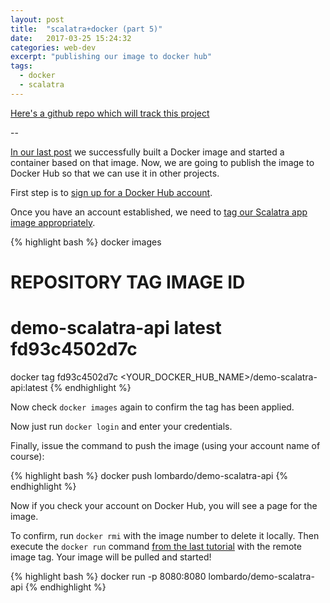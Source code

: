 ```yaml
---
layout: post
title:  "scalatra+docker (part 5)"
date:   2017-03-25 15:24:32
categories: web-dev
excerpt: "publishing our image to docker hub"
tags:
  - docker
  - scalatra
---
```


[Here's a github repo which will track this project](https://github.com/lombardo-chcg/scalatra-docker)

--

[In our last post](/web-dev/2017/03/25/scalatra+docker-(part-4).html) we successfully built a Docker image and started a container based on that image.  Now, we are going to publish the image to Docker Hub so that we can use it in other projects.

First step is to [sign up for a Docker Hub account](https://hub.docker.com/).

Once you have an account established, we need to [tag our Scalatra app image appropriately](https://docs.docker.com/engine/getstarted/tutimg/tagger.png).

{% highlight bash %}
docker images
# REPOSITORY                          TAG                 IMAGE ID
# demo-scalatra-api                   latest              fd93c4502d7c

docker tag fd93c4502d7c <YOUR_DOCKER_HUB_NAME>/demo-scalatra-api:latest
{% endhighlight %}

Now check `docker images` again to confirm the tag has been applied.

Now just run `docker login` and enter your credentials.

Finally, issue the command to push the image (using your account name of course):

{% highlight bash %}
docker push lombardo/demo-scalatra-api
{% endhighlight %}

Now if you check your account on Docker Hub, you will see a page for the image.

To confirm, run `docker rmi` with the image number to delete it locally.  Then execute the `docker run` command [from the last tutorial](/web-dev/2017/03/25/scalatra+docker-(part-4).html) with the remote image tag.  Your image will be pulled and started!

{% highlight bash %}
docker run -p 8080:8080 lombardo/demo-scalatra-api
{% endhighlight %}
